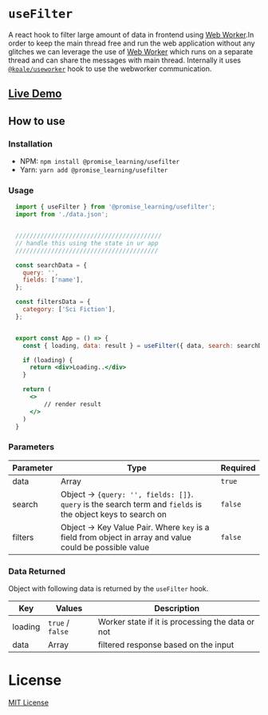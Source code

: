 # `useFilter`

A react hook to filter large amount of data in frontend using  [Web Worker](https://developer.mozilla.org/en-US/docs/Web/API/Web_Workers_API/Using_web_workers).In order to keep the main thread free and run the web application without any glitches we can leverage the use of [Web Worker](https://developer.mozilla.org/en-US/docs/Web/API/Web_Workers_API/Using_web_workers) which runs on a separate thread and can share the messages with main thread. Internally it uses [`@koale/useworker`](https://github.com/alewin/useWorker) hook to use the webworker communication.

## [Live Demo](https://codesandbox.io/s/usefilter-demo-skp0g?file=/src/App.js)

## How to use

### Installation

- NPM: `npm install @promise_learning/usefilter`
- Yarn: `yarn add @promise_learning/usefilter`

### Usage

```jsx
  import { useFilter } from '@promise_learning/usefilter';
  import from './data.json';


  /////////////////////////////////////////
  // handle this using the state in ur app
  ////////////////////////////////////////

  const searchData = {
    query: '',
    fields: ['name'],
  };

  const filtersData = {
    category: ['Sci Fiction'],
  };


  export const App = () => {
    const { loading, data: result } = useFilter({ data, search: searchData, filters: filterData });

    if (loading) {
      return <div>Loading..</div>
    }

    return (
      <>
          // render result
      </>
    )
  }
```

### Parameters

| Parameter | Type                                                                                                    | Required |
| --------- | ------------------------------------------------------------------------------------------------------- | -------- |
| data      | Array                                                                                                   | `true`   |
| search    | Object -> `{query: '', fields: []}`. `query` is the search term and `fields` is the object keys to search on                                                                     | `false`  |
| filters   | Object -> Key Value Pair. Where `key` is a field from object in array and value could be possible value | `false`  |

### Data Returned

Object with following data is returned by the `useFilter` hook.

| Key     | Values           | Description                                      |
| ------- | ---------------- | ------------------------------------------------ |
| loading | `true` / `false` | Worker state if it is processing the data or not |
| data    | Array            | filtered response based on the input             |

# License

[MIT License](https://github.com/promise-learning/useFilter/blob/main/LICENSE)
